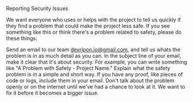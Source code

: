 Reporting Security Issues

We want everyone who uses or helps with the project to tell us quickly if they find a problem that could make the project less safe. If you see something like this or think there's a problem related to safety, please do these things:

Send an email to our team devripon.io@gmail.com, and tell us whats the problem is in as much detail as you can. In the subject line of your email, make it clear that it's about security. For example, you can write something like "A Problem with Safety - Project Name." Explain what the safety problem is in a simple and short way. If you have any proof, like pieces of code or logs, include them in your email. Don't talk about the problem openly or on the internet until we've had a chance to look at it. We want to fix it before it becomes a bigger issue.


